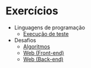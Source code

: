 # Exercícios

- Linguagens de programação
  - [Execução de teste](languages/test/)
- Desafios
  - [Algoritmos](problems/algorithms/)
  - [Web (Front-end)](problems/front-end/)
  - [Web (Back-end)](problems/back-end/)
